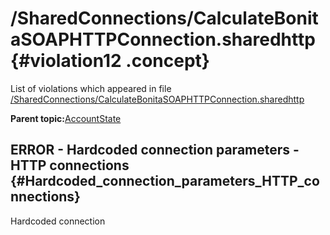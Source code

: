 # /SharedConnections/CalculateBonitaSOAPHTTPConnection.sharedhttp {#violation12 .concept}

List of violations which appeared in file [/SharedConnections/CalculateBonitaSOAPHTTPConnection.sharedhttp](../../../projects/AccountState/SharedConnections/CalculateBonitaSOAPHTTPConnection.sharedhttp.md)

**Parent topic:**[AccountState](../../../../../../modules/demo_Enterprise/dita/qa/projects/AccountState.md)

## ERROR - Hardcoded connection parameters - HTTP connections {#Hardcoded_connection_parameters_HTTP_connections}

Hardcoded connection

